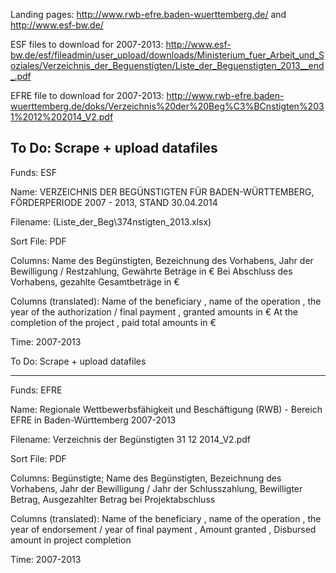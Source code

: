 Landing pages: http://www.rwb-efre.baden-wuerttemberg.de/ and http://www.esf-bw.de/

ESF files to download for 2007-2013: http://www.esf-bw.de/esf/fileadmin/user_upload/downloads/Ministerium_fuer_Arbeit_und_Soziales/Verzeichnis_der_Beguenstigten/Liste_der_Beguenstigten_2013__end_.pdf

EFRE file to download for 2007-2013: http://www.rwb-efre.baden-wuerttemberg.de/doks/Verzeichnis%20der%20Beg%C3%BCnstigten%2031%2012%202014_V2.pdf

To Do: Scrape + upload datafiles
-------
Funds: ESF

Name: VERZEICHNIS DER BEGÜNSTIGTEN FÜR BADEN-WÜRTTEMBERG, FÖRDERPERIODE 2007 - 2013, STAND 30.04.2014

Filename: (Liste_der_Beg\374nstigten_2013.xlsx)

Sort File: PDF

Columns: Name des Begünstigten, Bezeichnung des Vorhabens, Jahr der Bewilligung / Restzahlung, Gewährte Beträge in € Bei Abschluss des Vorhabens, gezahlte Gesamtbeträge in €

Columns (translated): 
Name of the beneficiary , name of the operation , the year of the authorization / final payment , granted amounts in € At the completion of the project , paid total amounts in €

Time: 2007-2013

To Do: Scrape + upload datafiles

-------

Funds: EFRE

Name: Regionale Wettbewerbsfähigkeit und Beschäftigung (RWB) - Bereich EFRE in Baden-Württemberg 2007-2013 

Filename: Verzeichnis der Begünstigten 31 12 2014_V2.pdf

Sort File: PDF

Columns: Begünstigte; Name des Begünstigten, Bezeichnung des Vorhabens, Jahr der Bewilligung / Jahr der Schlusszahlung, Bewilligter Betrag, Ausgezahlter Betrag bei Projektabschluss

Columns (translated): Name of the beneficiary , name of the operation , the year of endorsement / year of final payment , Amount granted , Disbursed amount in project completion

Time: 2007-2013
